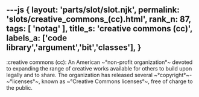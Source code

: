 ---js
{
  layout: 'parts/slot/slot.njk',
  permalink: 'slots/creative_commons_(cc).html',
  rank_n: 87,
  tags: [ 'notag' ],
  title_s: 'creative commons (cc)',
  labels_a: ['code library','argument','bit','classes'],
}
---
:creative commons (cc):
An American ~°non-profit organization°~ devoted to expanding the range of creative works available for others to build upon legally and to share. The organization has released several ~°copyright°~-~°licenses°~, known as ~°Creative Commons licenses°~, free of charge to the public.
